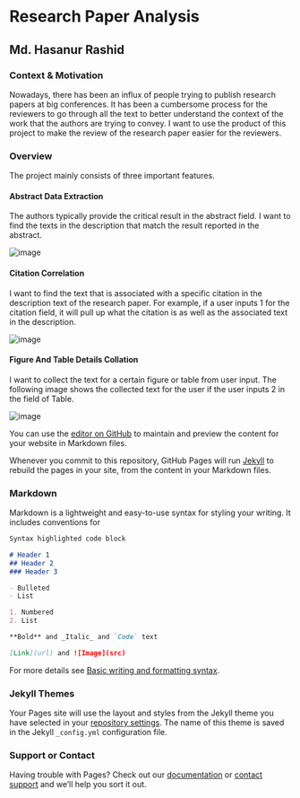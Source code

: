 # Research Paper Analysis
## Md. Hasanur Rashid

### Context & Motivation

Nowadays, there has been an influx of people trying to publish research papers at big conferences. It has been a cumbersome process for the reviewers to go through all the text to better understand the context of the work that the authors are trying to convey. I want to use the product of this project to make the review of the research paper easier for the reviewers.

### Overview

The project mainly consists of three important features.

#### Abstract Data Extraction

The authors typically provide the critical result in the abstract field. I want to find the texts in the description that match the result reported in the abstract.

![image](https://user-images.githubusercontent.com/73667373/145758162-9baf53c0-deb5-4ad5-b71e-0f7331ac7ea5.png)

#### Citation Correlation

I want to find the text that is associated with a specific citation in the description text of the research paper. For example, if a user inputs 1 for the citation field, it will pull up what the citation is as well as the associated text in the description.

![image](https://user-images.githubusercontent.com/73667373/145758425-88fd806e-6779-468b-ab2e-e694e90bca96.png)

#### Figure And Table Details Collation

I want to collect the text for a certain figure or table from user input. The following image shows the collected text for the user if the user inputs 2 in the field of Table.

![image](https://user-images.githubusercontent.com/73667373/145758471-385355e3-4a35-414f-8316-119e6c0f13ad.png)

You can use the [editor on GitHub](https://github.com/mrashid2/mrashid2.github.io/edit/main/index.md) to maintain and preview the content for your website in Markdown files.

Whenever you commit to this repository, GitHub Pages will run [Jekyll](https://jekyllrb.com/) to rebuild the pages in your site, from the content in your Markdown files.

### Markdown

Markdown is a lightweight and easy-to-use syntax for styling your writing. It includes conventions for

```markdown
Syntax highlighted code block

# Header 1
## Header 2
### Header 3

- Bulleted
- List

1. Numbered
2. List

**Bold** and _Italic_ and `Code` text

[Link](url) and ![Image](src)
```

For more details see [Basic writing and formatting syntax](https://docs.github.com/en/github/writing-on-github/getting-started-with-writing-and-formatting-on-github/basic-writing-and-formatting-syntax).

### Jekyll Themes

Your Pages site will use the layout and styles from the Jekyll theme you have selected in your [repository settings](https://github.com/mrashid2/mrashid2.github.io/settings/pages). The name of this theme is saved in the Jekyll `_config.yml` configuration file.

### Support or Contact

Having trouble with Pages? Check out our [documentation](https://docs.github.com/categories/github-pages-basics/) or [contact support](https://support.github.com/contact) and we’ll help you sort it out.
